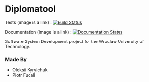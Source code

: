 # Diplomatool

Tests (image is a link) : 
[![Build Status](https://travis-ci.org/olety/Diplomatool.svg?branch=master)](https://travis-ci.org/olety/Diplomatool)

Documentation (image is a link) : [![Documentation Status](https://readthedocs.org/projects/diplomatool/badge/?version=latest)](http://diplomatool.readthedocs.io/?badge=latest)
              

Software System Development project for the Wroclaw University of Technology.

### Made By
* Oleksii Kyrylchuk  
* Piotr Fudali